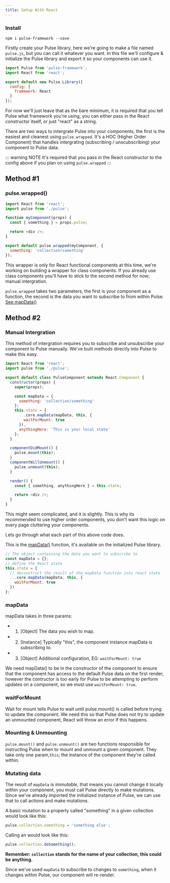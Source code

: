 ```yaml
---
title: Setup With React
---
```


### Install

```
npm i pulse-framework --save
```

Firstly create your Pulse library, here we're going to make a file named `pulse.js`, but you can call it whatever you want. In this file we'll configure & initialize the Pulse library and export it so your components can use it.

```js
import Pulse from 'pulse-framework';
import React from 'react';

export default new Pulse.Library({
  config: {
    framework: React
  }
});
```

For now we'll just leave that as the bare minimum, it is required that you tell Pulse what framework you're using, you can either pass in the React constructor itself, or just "react" as a string.

There are two ways to intergrate Pulse into your components, the first is the easiest and cleanest using `pulse.wrapped`. It's a HOC (Higher Order Component) that handles intergrating (subscribing / unscubscribing) your component to Pulse data.

::: warning NOTE
It's required that you pass in the React constructor to the config above if you plan on using `pulse.wrapped`
:::

## Method #1

### pulse.wrapped()

```js
import React from 'react';
import pulse from './pulse';

function myComponent(props) {
  const { something } = props.pulse;

  return <div />;
}

export default pulse.wrapped(myComponent, {
  something: 'collection/something'
});
```

This wrapper is only for React functional components at this time, we're working on building a wrapper for class components. If you already use class components you'll have to stick to the second method for now; manual intergration.

`pulse.wrapped` takes two parameters, the first is your component as a function, the second is the data you want to subscribe to from within Pulse. [See mapData()](/guide/usage.html#using-data)

## Method #2

### Manual Intergration

This method of intergration requires you to subscribe and unsubscribe your component to Pulse manually. We've built methods directly into Pulse to make this easy.

```js
import React from 'react';
import pulse from './pulse';

export default class PulseComponent extends React.Component {
  constructor(props) {
    super(props);

    const mapData = {
      something: 'collection/something'
    };
    this.state = {
      ...core.mapData(mapData, this, {
        waitForMount: true
      }),
      anythingHere: 'This is your local state'
    };
  }

  componentDidMount() {
    pulse.mount(this);
  }
  componentWillUnmount() {
    pulse.unmount(this);
  }

  render() {
    const { something, anythingHere } = this.state;

    return <div />;
  }
}
```

This might seem complicated, and it is slightly. This is why its recommended to use higher order components, you don't want this logic on every page cluttering your components.

Lets go through what each part of this above code does.

This is the [mapData()](/guide/usage.html#using-data) function, it's available on the initialized Pulse library.

```js
// The object containing the data you want to subscribe to
const mapData = {};
// define the React state
this.state = {
  // deconstruct the result of the mapData function into react state
  ...core.mapData(mapData, this, {
    waitForMount: true
  })
};
```

### mapData

mapData takes in three params:

- 1. [Object] The data you wish to map.
- 2. [Instance] Typically "this", the component instance mapData is subscribing to.
- 3. [Object] Additional configuration, EG: `waitForMount: true`

We need mapData() to be in the constructor of the component to ensure that the component has access to the default Pulse data on the first render, however the contructor is too early for Pulse to be attempting to perform updates on a component, so we must use `waitForMount: true`.

### waitForMount

Wait for mount tells Pulse to wait until pulse.mount() is called before trying to update the component. We need this so that Pulse does not try to update an unmounted component, React will throw an error if this happens.

### Mounting & Unmounting

`pulse.mount()` and `pulse.unmount()` are two functions responsible for instructing Pulse when to mount and unmount a given component. They take only one param,`this`; the instance of the component they're called within.

### Mutating data

The result of `mapData` is _immutable_, that means you cannot change it locally within your component, you must call Pulse directly to make mutations. Since we've already imported the initialized instance of Pulse, we can use that to call actions and make mutations.

A basic mutation to a property called "something" in a given collection would look like this:

```js
pulse.collection.something = 'something else';
```

Calling an would look like this:

```js
pulse.collection.doSomething();
```

**Remember: `collection` stands for the name of your collection, this could be anything.**

Since we've used `mapData` to subscribe to changes to `something`, when it changes within Pulse, our component will re-render.
